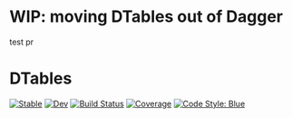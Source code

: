 # WIP: moving DTables out of Dagger

test pr

# DTables

[![Stable](https://img.shields.io/badge/docs-stable-blue.svg)](https://juliaparallel.github.io/DTables.jl/stable/)
[![Dev](https://img.shields.io/badge/docs-dev-blue.svg)](https://juliaparallel.github.io/DTables.jl/dev/)
[![Build Status](https://github.com/juliaparallel/DTables.jl/actions/workflows/CI.yml/badge.svg?branch=master)](https://github.com/juliaparallel/DTables.jl/actions/workflows/CI.yml?query=branch%3Amaster)
[![Coverage](https://codecov.io/gh/juliaparallel/DTables.jl/branch/master/graph/badge.svg)](https://codecov.io/gh/juliaparallel/DTables.jl)
[![Code Style: Blue](https://img.shields.io/badge/code%20style-blue-4495d1.svg)](https://github.com/invenia/BlueStyle)

